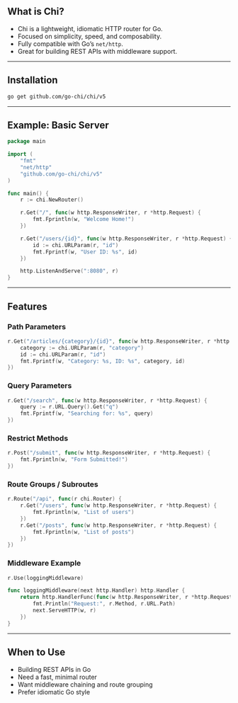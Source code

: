 
## What is Chi?  
* Chi is a lightweight, idiomatic HTTP router for Go.  
* Focused on simplicity, speed, and composability.  
* Fully compatible with Go’s `net/http`.  
* Great for building REST APIs with middleware support.  

---

## Installation  

```bash
go get github.com/go-chi/chi/v5
```

---

## Example: Basic Server  

```go
package main

import (
	"fmt"
	"net/http"
	"github.com/go-chi/chi/v5"
)

func main() {
	r := chi.NewRouter()

	r.Get("/", func(w http.ResponseWriter, r *http.Request) {
		fmt.Fprintln(w, "Welcome Home!")
	})

	r.Get("/users/{id}", func(w http.ResponseWriter, r *http.Request) {
		id := chi.URLParam(r, "id")
		fmt.Fprintf(w, "User ID: %s", id)
	})

	http.ListenAndServe(":8080", r)
}
```

---

## Features  

### Path Parameters  

```go
r.Get("/articles/{category}/{id}", func(w http.ResponseWriter, r *http.Request) {
	category := chi.URLParam(r, "category")
	id := chi.URLParam(r, "id")
	fmt.Fprintf(w, "Category: %s, ID: %s", category, id)
})
```

### Query Parameters  

```go
r.Get("/search", func(w http.ResponseWriter, r *http.Request) {
	query := r.URL.Query().Get("q")
	fmt.Fprintf(w, "Searching for: %s", query)
})
```

### Restrict Methods  

```go
r.Post("/submit", func(w http.ResponseWriter, r *http.Request) {
	fmt.Fprintln(w, "Form Submitted!")
})
```

### Route Groups / Subroutes  

```go
r.Route("/api", func(r chi.Router) {
	r.Get("/users", func(w http.ResponseWriter, r *http.Request) {
		fmt.Fprintln(w, "List of users")
	})
	r.Get("/posts", func(w http.ResponseWriter, r *http.Request) {
		fmt.Fprintln(w, "List of posts")
	})
})
```

### Middleware Example  

```go
r.Use(loggingMiddleware)

func loggingMiddleware(next http.Handler) http.Handler {
	return http.HandlerFunc(func(w http.ResponseWriter, r *http.Request) {
		fmt.Println("Request:", r.Method, r.URL.Path)
		next.ServeHTTP(w, r)
	})
}
```

---

## When to Use  

* Building REST APIs in Go  
* Need a fast, minimal router  
* Want middleware chaining and route grouping  
* Prefer idiomatic Go style  